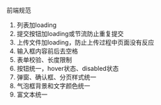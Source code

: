 前端规范

1. 列表加loading
2. 提交按钮加loading或节流防止重复提交
3. 上传文件加loading，防止上传过程中页面没有反应
4. 输入框内容前后去空格
5. 表单校验、长度限制
6. 按钮统一，hover状态、disabled状态
7. 弹窗、确认框、分页样式统一
8. 气泡框背景和文字颜色统一
9. 富文本统一

